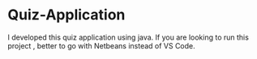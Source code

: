 # Quiz-Application
I developed this quiz application using java. If you are looking to run this project , better to go with Netbeans instead of VS Code.

